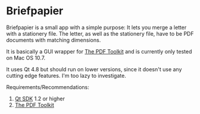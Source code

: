 # Briefpapier

Briefpapier is a small app with a simple purpose: It lets you merge a letter with a stationery file. The letter, as well as the stationery file, have to be PDF documents with matching dimensions.

It is basically a GUI wrapper for [The PDF Toolkit](http://www.pdflabs.com/tools/pdftk-the-pdf-toolkit/) and is currently only tested on Mac OS 10.7.

It uses Qt 4.8 but should run on lower versions, since it doesn't use any cutting edge features. I'm too lazy to investigate.

Requirements/Recommendations:
1. [Qt SDK](http://qt.nokia.com/downloads/) 1.2 or higher
1. [The PDF Toolkit](http://www.pdflabs.com/tools/pdftk-the-pdf-toolkit/)
